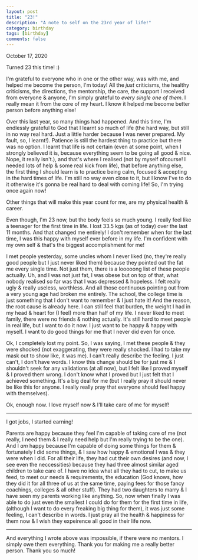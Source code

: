 ```yaml
---
layout: post
title: "23!"
description: "A note to self on the 23rd year of life!"
category: birthday
tags: [birthday]
comments: false
---
```



October 17, 2020

Turned 23 this time! :)

I'm grateful to everyone who in one or the other way, was with me, and helped me become the person, I'm today! All the *just* criticisms, the healthy criticisms, the directions, the mentorship, the care, the support I received from everyone & anyone, I'm simply grateful to *every single one of them*. I really mean it from the core of my heart. I know it helped me become better person before anything else!

Over this last year, so many things had happened. And this time, I'm endlessly grateful to God that I learnt so much of life (the hard way, but still in no way real hard. Just a little harder because I was never prepared. My fault, so, I learnt!). Patience is still the hardest thing to practice but there was no option. I learnt that life is not certain (even at some point, when I strongly believed it is, because everything seem to be going all good & nice. Nope, it really isn't.), and that's where I realised (not by myself ofcourse! I needed lots of help & some real kick from life), that before anything else, the first thing I should learn is to practice being calm, focused & accepting in the hard times of life. I'm still no way even close to it, but I know I've to do it otherwise it's gonna be real hard to deal with coming life! So, I'm trying once again now!

Other things that will make this year count for me, are my physical health & career.

Even though, I'm 23 now, but the body feels so much young. I really feel like a teenager for the first time in life. I lost 33.5 kgs (as of today) over the last 11 months. And that changed me entirely! I don't remember when for the last time, I was this happy with myself ever before in my life. I'm confident with my own self & that's the biggest accomplishment for me!

I met people yesterday, some uncles whom I never liked (no, they're really good people but I just never liked them) because they pointed out the fat me every single time. Not just them, there is a looooong list of these people actually. Uh, and I was not just fat, I was obese but on top of that, what nobody realised so far was that I was depressed & hopeless. I felt really ugly & really useless, worthless. And all those continuous pointing out from a very young age had broken me entirely. The school, the college time is just something that I don't want to remember & I just hate it! And the reason, the root cause is already here. I can still feel that burden, the weight I had in my head & heart for (I feel) more than half of my life. I never liked to meet family, there were no friends & nothing actually. It's still hard to meet people in real life, but I want to do it now. I just want to be happy & happy with myself. I want to do good things for me that I never did even for once.
 
Ok, I completely lost my point. So, I was saying, I met these people & they were shocked (not exaggerating, they were really shocked. I had to take my mask out to show like, it was me). I can't really describe the feeling. I just can't, I don't have words. I know this change should be for just me & I shouldn't seek for any validations (at all now), but I felt like I proved myself & I proved them wrong. I don't know what I proved but I just felt that I achieved something. It's a big deal for me (but I really pray it should never be like this for anyone. I really really pray that everyone should feel happy with themselves).

Ok, enough now. I love myself now & I'll take care of me for myself!

---

I got jobs, I started earning!

Parents are happy because they feel I'm capable of taking care of me (not really, I need them & I really need help but I'm really trying to be the one). And I *am* happy because I'm capable of doing some things for them & fortunately I did some things, & I saw how happy & emotional I was & they were when I did. For all their life, they had cut their own desires (and now, I see even the neccessities) because they had three almost similar aged children to take care of. I have no idea what all they had to cut, to make us feed, to meet our needs & requirements, the education (God knows, how they did it for all three of us at the same time, paying fees for those fancy coachings, colleges & all other stuff). They had two daughters to marry & I have seen my parents working like anything. So, now when finally I was able to do just even the smallest I could do for them for the first time in life, (although I want to do every freaking big thing for them), it was just some feeling, I can't describe in words. I just pray all the health & happiness for them now & I wish they expeirence all good in their life now.

---

And everything I wrote above was impossible, if there were no mentors. I simply owe them everything. Thank you for making me a really better person. Thank you so much!



